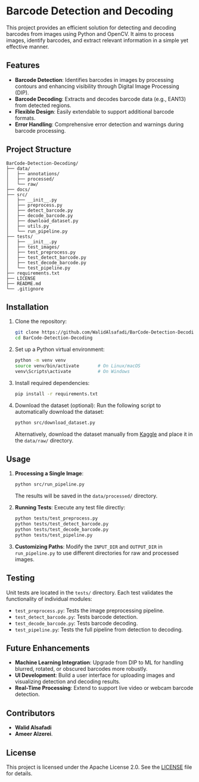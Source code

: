 # Barcode Detection and Decoding

This project provides an efficient solution for detecting and decoding barcodes from images using Python and OpenCV. It aims to process images, identify barcodes, and extract relevant information in a simple yet effective manner.

## Features

- **Barcode Detection**: Identifies barcodes in images by processing contours and enhancing visibility through Digital Image Processing (DIP).
- **Barcode Decoding**: Extracts and decodes barcode data (e.g., EAN13) from detected regions.
- **Flexible Design**: Easily extendable to support additional barcode formats.
- **Error Handling**: Comprehensive error detection and warnings during barcode processing.

## Project Structure

```
BarCode-Detection-Decoding/
├── data/
│   ├── annotations/
│   ├── processed/
│   └── raw/
├── docs/
├── src/
│   ├── __init__.py
│   ├── preprocess.py
│   ├── detect_barcode.py
│   ├── decode_barcode.py
│   ├── download_dataset.py
│   ├── utils.py
│   └── run_pipeline.py
├── tests/
│   ├── __init__.py
│   ├── test_images/
│   ├── test_preprocess.py
│   ├── test_detect_barcode.py
│   ├── test_decode_barcode.py
│   └── test_pipeline.py
├── requirements.txt
├── LICENSE
├── README.md
└── .gitignore
```

## Installation

1. Clone the repository:
   ```bash
   git clone https://github.com/WalidAlsafadi/BarCode-Detection-Decoding.git
   cd BarCode-Detection-Decoding
   ```

2. Set up a Python virtual environment:
   ```bash
   python -m venv venv
   source venv/bin/activate       # On Linux/macOS
   venv\Scripts\activate          # On Windows
   ```

3. Install required dependencies:
   ```bash
   pip install -r requirements.txt
   ```

4. Download the dataset (optional):
   Run the following script to automatically download the dataset:
   ```bash
   python src/download_dataset.py
   ```

   Alternatively, download the dataset manually from [Kaggle](https://www.kaggle.com/datasets/jonathanimmanuel/barcode-and-qr) and place it in the `data/raw/` directory.

## Usage

1. **Processing a Single Image**:
   ```bash
   python src/run_pipeline.py
   ```

   The results will be saved in the `data/processed/` directory.

2. **Running Tests**:
   Execute any test file directly:
   ```bash
   python tests/test_preprocess.py
   python tests/test_detect_barcode.py
   python tests/test_decode_barcode.py
   python tests/test_pipeline.py
   ```

3. **Customizing Paths**:
   Modify the `INPUT_DIR` and `OUTPUT_DIR` in `run_pipeline.py` to use different directories for raw and processed images.

## Testing

Unit tests are located in the `tests/` directory. Each test validates the functionality of individual modules:
- `test_preprocess.py`: Tests the image preprocessing pipeline.
- `test_detect_barcode.py`: Tests barcode detection.
- `test_decode_barcode.py`: Tests barcode decoding.
- `test_pipeline.py`: Tests the full pipeline from detection to decoding.

## Future Enhancements

- **Machine Learning Integration**: Upgrade from DIP to ML for handling blurred, rotated, or obscured barcodes more robustly.
- **UI Development**: Build a user interface for uploading images and visualizing detection and decoding results.
- **Real-Time Processing**: Extend to support live video or webcam barcode detection.

## Contributors

- **Walid Alsafadi**
- **Ameer Alzerei**. 

## License

This project is licensed under the Apache License 2.0. See the [LICENSE](LICENSE) file for details.